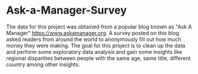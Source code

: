 # Ask-a-Manager-Survey
The data for this project was obtained from a popular blog known as "Ask A Manager" https://www.askamanager.org. A survey posted on this blog asked readers from around the world to anonymously fill out how much money they were making.
The goal for this project is to clean up the data and perform some exploratory data analysis and gain some insights like regional disparities between people with the same age, same title, different country among other insights.
